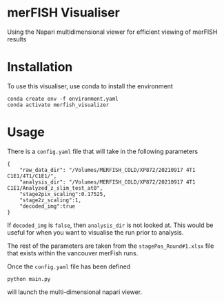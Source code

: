 # merFISH Visualiser
Using the Napari multidimensional viewer for efficient viewing of merFISH results

# Installation

To use this visualiser, use conda to install the environment

```
conda create env -f environment.yaml
conda activate merfish_visualizer
```

# Usage

There is a `config.yaml` file that will take in the following parameters

```
{
    "raw_data_dir": "/Volumes/MERFISH_COLD/XP872/20210917 4T1 C1E1/4T1/C1E1/",
    "analysis_dir": "/Volumes/MERFISH_COLD/XP872/20210917 4T1 C1E1/Analyzed_z_slim_test_at0",
    "stage2pix_scaling":0.17525,
    "stage2z_scaling":1,
    "decoded_img":true
}
```

If `decoded_img` is `false`, then `analysis_dir` is not looked at. This would be useful for when you want to visualise the run prior to analysis.

The rest of the parameters are taken from the `stagePos_Round#1.xlsx` file that exists within the vancouver merFish runs.

Once the `config.yaml` file has been defined
```
python main.py
```

will launch the multi-dimensional napari viewer. 